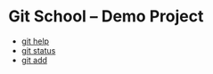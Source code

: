 # Git School – Demo Project

* [git help]('./../notes/git-help.md)
* [git status]('./../notes/git-status.md)
* [git add]('./../notes/git-add.md)
